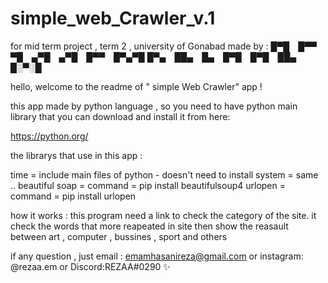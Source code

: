 # simple_web_Crawler_v.1
for mid term project , term 2 , university of Gonabad
made by :
█▀█ █▀▀ ▀█ ▄▀█ ▄▀█ █▀▀ █▀▄▀█
█▀▄ ██▄ █▄ █▀█ █▀█ ██▄ █░▀░█

hello,
welcome to the readme of " simple Web Crawler" app !


this app made by python language , so you need to have python main library that you can download and install it from here:

https://python.org/

the librarys that use in this app :

time = include main files of python - doesn't need to install
system = same ..
beautiful soap = command = pip install beautifulsoup4
urlopen = command = pip install urlopen



how it works :
this program need a link to check the category of the site. it check the words that more reapeated in site then show the reasault between art , computer , bussines , sport  and others


if any question , just email :
emamhasanireza@gmail.com
or
instagram: @rezaa.em
or
Discord:REZAA#0290 ✨
